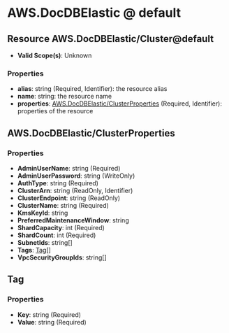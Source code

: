 # AWS.DocDBElastic @ default

## Resource AWS.DocDBElastic/Cluster@default
* **Valid Scope(s)**: Unknown
### Properties
* **alias**: string (Required, Identifier): the resource alias
* **name**: string: the resource name
* **properties**: [AWS.DocDBElastic/ClusterProperties](#awsdocdbelasticclusterproperties) (Required, Identifier): properties of the resource

## AWS.DocDBElastic/ClusterProperties
### Properties
* **AdminUserName**: string (Required)
* **AdminUserPassword**: string (WriteOnly)
* **AuthType**: string (Required)
* **ClusterArn**: string (ReadOnly, Identifier)
* **ClusterEndpoint**: string (ReadOnly)
* **ClusterName**: string (Required)
* **KmsKeyId**: string
* **PreferredMaintenanceWindow**: string
* **ShardCapacity**: int (Required)
* **ShardCount**: int (Required)
* **SubnetIds**: string[]
* **Tags**: [Tag](#tag)[]
* **VpcSecurityGroupIds**: string[]

## Tag
### Properties
* **Key**: string (Required)
* **Value**: string (Required)

